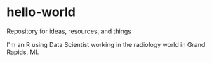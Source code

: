 # hello-world
Repository for ideas, resources, and things

I'm an R using Data Scientist working in the radiology world in Grand Rapids, MI.
